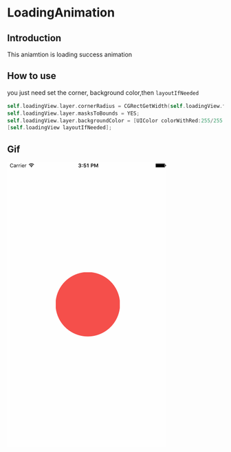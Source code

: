 # LoadingAnimation

## Introduction
This aniamtion is loading success animation

## How to use

you just need set the corner, background color,then `layoutIfNeeded`

```objective-c
self.loadingView.layer.cornerRadius = CGRectGetWidth(self.loadingView.frame)/2;
self.loadingView.layer.masksToBounds = YES;
self.loadingView.layer.backgroundColor = [UIColor colorWithRed:255/255.0 green:80/255.0 blue:80/255.0 alpha:1].CGColor;
[self.loadingView layoutIfNeeded];
```

## Gif
![](https://github.com/Yuzeyang/LoadingAnimation/raw/master/LoadingAnimation.gif)